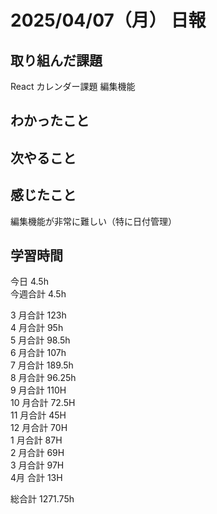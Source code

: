 # 2025/04/07（月） 日報

## 取り組んだ課題
React カレンダー課題
編集機能

## わかったこと

## 次やること

## 感じたこと
編集機能が非常に難しい（特に日付管理）

## 学習時間

今日 4.5h
<br />
今週合計 4.5h
<br />

3 月合計 123h
<br />
4 月合計 95h
<br />
5 月合計 98.5h
<br />
6 月合計 107h
<br />
7 月合計 189.5h
<br />
8 月合計 96.25h
<br />
9 月合計 110H
<br />
10 月合計 72.5H
<br />
11 月合計 45H
<br />
12 月合計 70H
<br />
1 月合計 87H
<br />
2 月合計 69H
<br />
3 月合計 97H
<br />
4月 合計 13H

総合計 1271.75h
